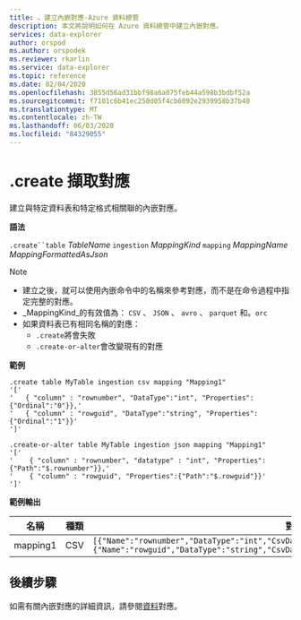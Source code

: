 ```yaml
---
title: 。建立內嵌對應-Azure 資料總管
description: 本文將說明如何在 Azure 資料總管中建立內嵌對應。
services: data-explorer
author: orspod
ms.author: orspodek
ms.reviewer: rkarlin
ms.service: data-explorer
ms.topic: reference
ms.date: 02/04/2020
ms.openlocfilehash: 3855d56ad31bbf98a6a075feb44a598b3bdbf52a
ms.sourcegitcommit: f7101c6b41ec250d05f4cb6092e2939958b37b40
ms.translationtype: MT
ms.contentlocale: zh-TW
ms.lasthandoff: 06/03/2020
ms.locfileid: "84329055"
---
```

# <a name="create-ingestion-mapping"></a>.create 擷取對應

建立與特定資料表和特定格式相關聯的內嵌對應。

**語法**

`.create``table` *TableName* `ingestion` *MappingKind* `mapping` *MappingName* *MappingFormattedAsJson*

> [!NOTE]
> * 建立之後，就可以使用內嵌命令中的名稱來參考對應，而不是在命令過程中指定完整的對應。
> * _MappingKind_的有效值為： `CSV` 、 `JSON` 、 `avro` 、 `parquet` 和。`orc`
> * 如果資料表已有相同名稱的對應：
>    * `.create`將會失敗
>    * `.create-or-alter`會改變現有的對應
 
**範例** 
 
```kusto
.create table MyTable ingestion csv mapping "Mapping1"
'['
'   { "column" : "rownumber", "DataType":"int", "Properties":{"Ordinal":"0"}},'
'   { "column" : "rowguid", "DataType":"string", "Properties":{"Ordinal":"1"}}'
']'

.create-or-alter table MyTable ingestion json mapping "Mapping1"
'['
'    { "column" : "rownumber", "datatype" : "int", "Properties":{"Path":"$.rownumber"}},'
'    { "column" : "rowguid", "Properties":{"Path":"$.rowguid"}}'
']'
```

**範例輸出**

| 名稱     | 種類 | 對應                                                                                                                                                                          |
|----------|------|----------------------------------------------------------------------------------------------------------------------------------------------------------------------------------|
| mapping1 | CSV  | `[{"Name":"rownumber","DataType":"int","CsvDataType":null,"Ordinal":0,"ConstValue":null},{"Name":"rowguid","DataType":"string","CsvDataType":null,"Ordinal":1,"ConstValue":null}]` |

## <a name="next-steps"></a>後續步驟
如需有關內嵌對應的詳細資訊，請參閱[資料](mappings.md)對應。
